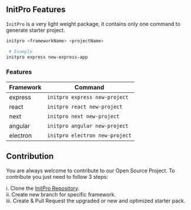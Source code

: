 ## InitPro Features

`InitPro` is a very light weight package, it contains only one command to generate starter project.

``` bash
initpro <frameworkName> <projectName>

 # Example
initpro express new-express-app
```

### Features
| Framework | Command 
| --------- | -------
| express | `initpro express new-project` 
| react | `initpro react new-project` |
| next | `initpro next new-project` |
| angular | `initpro angular new-project` |
| electron | `initpro electron new-project` |


## Contribution
You are always welcome to contribute to our Open Source Project. To contribute you just need to follow 3 steps:

i. Clone the [InitPro Repository](https://github.com/CodingSamrat/initpro.git).\
ii. Create new branch for specific framework.\
iii. Create & Pull Request the upgraded or new and optimized starter pack.

